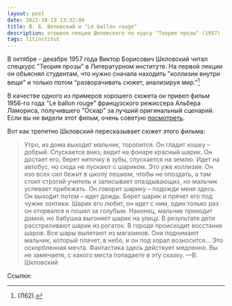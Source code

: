 ```yaml
---
layout: post
date: 2022-10-19 13:32:00
title: В. Б. Шкловский и "Le ballon rouge"
description: отрывок лекции Шкловского по курсу "Теория прозы" (1957)
tags: litinstitut
---
```

В октябре - декабре 1957 года Виктор Борисович Шкловский читал спецкурс "Теория прозы" в Литературном институте. На первой лекции он объяснял студентам, что нужно сначала находить "коллизии внутри вещи" и только потом "разворачивать сюжет, анализируя мир."[^1]

В качестве одного из примеров хорошего сюжета он привел фильм 1956-го года "Le ballon rouge" французского режиссера Альбера Ламориса, получившего "Оскар" за лучший оригинальный сценарий. Если вы не видели этот фильм, очень советую [посмотреть](https://www.youtube.com/watch?v=VexKSRKoWQY).

Вот как трепетно Шкловский пересказывает сюжет этого фильма: 
<blockquote>
  Утро, из дома выходит мальчик, торопится. Он гладит кошку – добрый. Спускается вниз, видит на фонаре красный шарик. Он достает его, берет ниточку в зубы, спускается на землю. Идет на автобус, но сюда не пускают с шариком. Это уже коллизия. Он изо всех сил бежит в школу пешком, чтобы не опоздать, а там стоит строгий учитель и записывает опаздывающих, но мальчик успевает прибежать. Он говорит шарику – подожди меня здесь. Он выходит потом – идет дождь. Берет шарик и прячет его под чужие зонтики. Шарик его любит, он идет с ним, один только раз он оторвался и пошел за голубым. Наконец, мальчик приходит домой, но бабушка выгоняет шарик на улицу. В результате дети расстреливают шарик из рогаток. В городе происходит восстание шаров. Все шары вылетают из магазинов. Они поднимают мальчик, который плачет, в небо, и он под хорал возносится… Это оскорбленная мечта. Фантастика здесь действует медленно. Вы не замечаете, с какого места попадаете в эту сказку. 
        —В. Шкловский
</blockquote>

Ссылки:
[^1]: (Л62).
